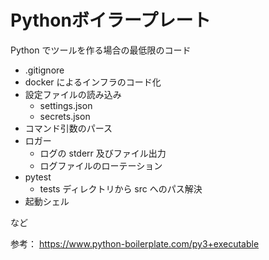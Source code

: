 # Pythonボイラープレート

Python でツールを作る場合の最低限のコード

* .gitignore
* docker によるインフラのコード化
* 設定ファイルの読み込み
  * settings.json
  * secrets.json 
* コマンド引数のパース
* ロガー
  * ログの stderr 及びファイル出力
  * ログファイルのローテーション
* pytest
  * tests ディレクトリから src へのパス解決
* 起動シェル

など  

参考： https://www.python-boilerplate.com/py3+executable
